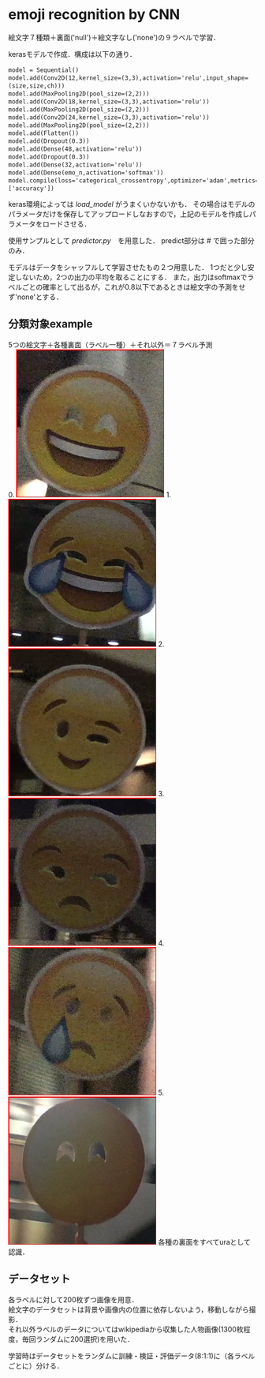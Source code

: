 # emoji recognition by CNN

絵文字７種類＋裏面('null')＋絵文字なし('none')の９ラベルで学習．

kerasモデルで作成．構成は以下の通り．

```
model = Sequential()
model.add(Conv2D(12,kernel_size=(3,3),activation='relu',input_shape=(size,size,ch)))
model.add(MaxPooling2D(pool_size=(2,2)))
model.add(Conv2D(18,kernel_size=(3,3),activation='relu'))
model.add(MaxPooling2D(pool_size=(2,2)))
model.add(Conv2D(24,kernel_size=(3,3),activation='relu'))
model.add(MaxPooling2D(pool_size=(2,2)))
model.add(Flatten())
model.add(Dropout(0.3))
model.add(Dense(48,activation='relu'))
model.add(Dropout(0.3))
model.add(Dense(32,activation='relu'))
model.add(Dense(emo_n,activation='softmax'))
model.compile(loss='categorical_crossentropy',optimizer='adam',metrics=['accuracy'])
```

keras環境によっては _load_model_ がうまくいかないかも．
その場合はモデルのパラメータだけを保存してアップロードしなおすので，上記のモデルを作成しパラメータをロードさせる．

使用サンプルとして _predictor.py_　を用意した．
predict部分は # で囲った部分のみ．

モデルはデータをシャッフルして学習させたもの２つ用意した．
1つだと少し安定しないため，2つの出力の平均を取ることにする．
また，出力はsoftmaxでラベルごとの確率として出るが，これが0.8以下であるときは絵文字の予測をせず'none'とする．

## 分類対象example
5つの絵文字＋各種裏面（ラベル一種）＋それ以外＝７ラベル予測  
0.
![ex0](./example/smile.jpg)
1.
![ex1](./example/laugh.jpg)
2.
![ex2](./example/wink.jpg)
3.
![ex3](./example/smug.jpg)
4.
![ex4](./example/sad.jpg)
5.
![ex5](./example/ura.jpg)
各種の裏面をすべてuraとして認識．  

## データセット
各ラベルに対して200枚ずつ画像を用意．  
絵文字のデータセットは背景や画像内の位置に依存しないよう，移動しながら撮影．  
それ以外ラベルのデータについてはwikipediaから収集した人物画像(1300枚程度，毎回ランダムに200選択)を用いた．  

学習時はデータセットをランダムに訓練・検証・評価データ(8:1:1)に（各ラベルごとに）分ける．
